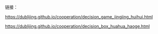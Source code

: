 链接：

https://dublijing.github.io/cooperation/decision_game_jingjing_huihui.html


https://dublijing.github.io/cooperation/decision_box_huahua_haoge.html

